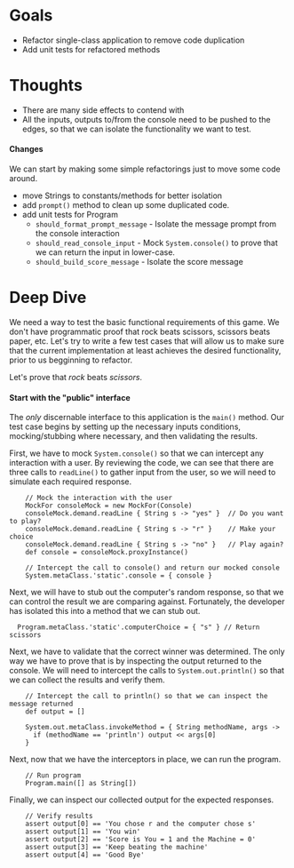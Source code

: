 # Goals
- Refactor single-class application to remove code duplication
- Add unit tests for refactored methods

# Thoughts
- There are many side effects to contend with
- All the inputs, outputs to/from the console need to be pushed to the edges, so that we can isolate the functionality we want to test.

#### Changes
We can start by making some simple refactorings just to move some code around.
  - move Strings to constants/methods for better isolation
  - add `prompt()` method to clean up some duplicated code.
  - add unit tests for Program
    - `should_format_prompt_message` - Isolate the message prompt from the console interaction
    - `should_read_console_input` - Mock `System.console()` to prove that we can return the input in lower-case.
    - `should_build_score_message` - Isolate the score message

# Deep Dive
We need a way to test the basic functional requirements of this game. We don't have programmatic proof that rock beats scissors, scissors beats paper, etc. Let's try to write a few test cases that will allow us to make sure that
the current implementation at least achieves the desired functionality, prior to us begginning to refactor. 

Let's prove that _rock_ beats _scissors_.

#### Start with the "public" interface
The _only_ discernable interface to this application is the `main()` method. Our test case begins by setting up the
necessary inputs conditions, mocking/stubbing where necessary, and then validating the results.

First, we have to mock `System.console()` so that we can intercept any interaction with a user. By reviewing the code, we can see that there are three calls to `readLine()` to gather input from the user, so we will need to simulate each required response.

```
    // Mock the interaction with the user
    MockFor consoleMock = new MockFor(Console)
    consoleMock.demand.readLine { String s -> "yes" }  // Do you want to play?
    consoleMock.demand.readLine { String s -> "r" }    // Make your choice
    consoleMock.demand.readLine { String s -> "no" }   // Play again?
    def console = consoleMock.proxyInstance()

    // Intercept the call to console() and return our mocked console
    System.metaClass.'static'.console = { console }

```

Next, we will have to stub out the computer's random response, so that we can control the result we are comparing against. Fortunately, the developer
has isolated this into a method that we can stub out.

```
  Program.metaClass.'static'.computerChoice = { "s" } // Return scissors
```

Next, we have to validate that the correct winner was determined. The only way we have to prove that is by inspecting the output returned to the console. We will need to intercept the calls to `System.out.println()` so that we can collect the results and verify them.

```
    // Intercept the call to println() so that we can inspect the message returned
    def output = []
    
    System.out.metaClass.invokeMethod = { String methodName, args -> 
      if (methodName == 'println') output << args[0]
    }
```

Next, now that we have the interceptors in place, we can run the program.

```
    // Run program
    Program.main([] as String[])
```

Finally, we can inspect our collected output for the expected responses.

```
    // Verify results
    assert output[0] == 'You chose r and the computer chose s'
    assert output[1] == 'You win'
    assert output[2] == 'Score is You = 1 and the Machine = 0'
    assert output[3] == 'Keep beating the machine'
    assert output[4] == 'Good Bye'
```
